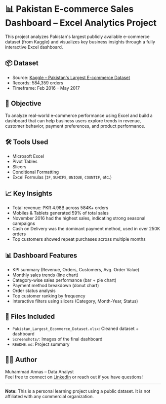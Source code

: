 
# 📊 Pakistan E-commerce Sales Dashboard – Excel Analytics Project

This project analyzes Pakistan's largest publicly available e-commerce dataset (from Kaggle) and visualizes key business insights through a fully interactive Excel dashboard.

## 📦 Dataset
- Source: [Kaggle – Pakistan's Largest E-commerce Dataset](https://www.kaggle.com/datasets/zusmani/pakistans-largest-ecommerce-dataset)
- Records: 584,359 orders
- Timeframe: Feb 2016 – May 2017

## 🧠 Objective
To analyze real-world e-commerce performance using Excel and build a dashboard that can help business users explore trends in revenue, customer behavior, payment preferences, and product performance.

## 🛠 Tools Used
- Microsoft Excel
- Pivot Tables
- Slicers
- Conditional Formatting
- Excel Formulas (`IF`, `SUMIFS`, `UNIQUE`, `COUNTIF`, etc.)

## 📈 Key Insights
- Total revenue: PKR 4.98B across 584K+ orders
- Mobiles & Tablets generated 59% of total sales
- November 2016 had the highest sales, indicating strong seasonal campaigns
- Cash on Delivery was the dominant payment method, used in over 250K orders
- Top customers showed repeat purchases across multiple months

## 📊 Dashboard Features
- KPI summary (Revenue, Orders, Customers, Avg. Order Value)
- Monthly sales trends (line chart)
- Category-wise sales performance (bar + pie chart)
- Payment method breakdown (donut chart)
- Order status analysis
- Top customer ranking by frequency
- Interactive filters using slicers (Category, Month-Year, Status)

## 📁 Files Included
- `Pakistan_Largest_Ecommerce_Dataset.xlsx`: Cleaned dataset + dashboard
- `Screenshots/`: Images of the final dashboard
- `README.md`: Project summary

## 👨‍💻 Author
Muhammad Annas – Data Analyst  
Feel free to connect on [LinkedIn](www.linkedin.com/in/muhammad-annas-095098250) or reach out if you have questions!

---

**Note:** This is a personal learning project using a public dataset. It is not affiliated with any commercial organization.
